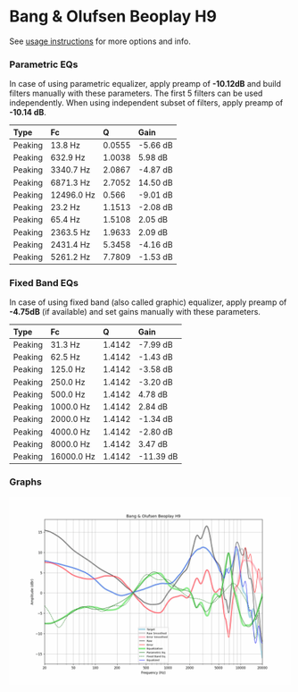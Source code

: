 # Bang & Olufsen Beoplay H9
See [usage instructions](https://github.com/jaakkopasanen/AutoEq#usage) for more options and info.

### Parametric EQs
In case of using parametric equalizer, apply preamp of **-10.12dB** and build filters manually
with these parameters. The first 5 filters can be used independently.
When using independent subset of filters, apply preamp of **-10.14 dB**.

| Type    | Fc         |      Q | Gain     |
|:--------|:-----------|:-------|:---------|
| Peaking | 13.8 Hz    | 0.0555 | -5.66 dB |
| Peaking | 632.9 Hz   | 1.0038 | 5.98 dB  |
| Peaking | 3340.7 Hz  | 2.0867 | -4.87 dB |
| Peaking | 6871.3 Hz  | 2.7052 | 14.50 dB |
| Peaking | 12496.0 Hz | 0.566  | -9.01 dB |
| Peaking | 23.2 Hz    | 1.1513 | -2.08 dB |
| Peaking | 65.4 Hz    | 1.5108 | 2.05 dB  |
| Peaking | 2363.5 Hz  | 1.9633 | 2.09 dB  |
| Peaking | 2431.4 Hz  | 5.3458 | -4.16 dB |
| Peaking | 5261.2 Hz  | 7.7809 | -1.53 dB |

### Fixed Band EQs
In case of using fixed band (also called graphic) equalizer, apply preamp of **-4.75dB**
(if available) and set gains manually with these parameters.

| Type    | Fc         |      Q | Gain      |
|:--------|:-----------|:-------|:----------|
| Peaking | 31.3 Hz    | 1.4142 | -7.99 dB  |
| Peaking | 62.5 Hz    | 1.4142 | -1.43 dB  |
| Peaking | 125.0 Hz   | 1.4142 | -3.58 dB  |
| Peaking | 250.0 Hz   | 1.4142 | -3.20 dB  |
| Peaking | 500.0 Hz   | 1.4142 | 4.78 dB   |
| Peaking | 1000.0 Hz  | 1.4142 | 2.84 dB   |
| Peaking | 2000.0 Hz  | 1.4142 | -1.34 dB  |
| Peaking | 4000.0 Hz  | 1.4142 | -2.80 dB  |
| Peaking | 8000.0 Hz  | 1.4142 | 3.47 dB   |
| Peaking | 16000.0 Hz | 1.4142 | -11.39 dB |

### Graphs
![](./Bang%20&%20Olufsen%20Beoplay%20H9.png)